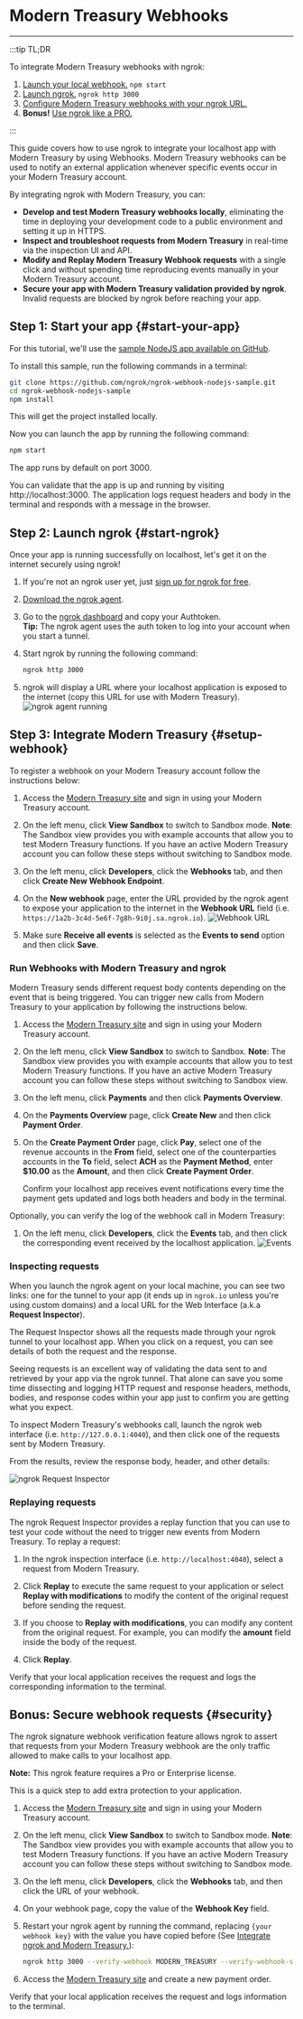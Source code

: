 # Modern Treasury Webhooks
------------

:::tip TL;DR

To integrate Modern Treasury webhooks with ngrok:
1. [Launch your local webhook.](#start-your-app) `npm start`
1. [Launch ngrok.](#start-ngrok) `ngrok http 3000`
1. [Configure Modern Treasury webhooks with your ngrok URL.](#setup-webhook)
1. **Bonus!** [Use ngrok like a PRO.](#security)

:::


This guide covers how to use ngrok to integrate your localhost app with Modern Treasury by using Webhooks.
Modern Treasury webhooks can be used to notify an external application whenever specific events occur in your Modern Treasury account. 

By integrating ngrok with Modern Treasury, you can:

- **Develop and test Modern Treasury webhooks locally**, eliminating the time in deploying your development code to a public environment and setting it up in HTTPS.
- **Inspect and troubleshoot requests from Modern Treasury** in real-time via the inspection UI and API.
- **Modify and Replay Modern Treasury Webhook requests** with a single click and without spending time reproducing events manually in your Modern Treasury account.
- **Secure your app with Modern Treasury validation provided by ngrok**. Invalid requests are blocked by ngrok before reaching your app.


## **Step 1**: Start your app {#start-your-app}

For this tutorial, we'll use the [sample NodeJS app available on GitHub](https://github.com/ngrok/ngrok-webhook-nodejs-sample). 

To install this sample, run the following commands in a terminal:

```bash
git clone https://github.com/ngrok/ngrok-webhook-nodejs-sample.git
cd ngrok-webhook-nodejs-sample
npm install
```

This will get the project installed locally.

Now you can launch the app by running the following command: 

```bash
npm start
```

The app runs by default on port 3000. 

You can validate that the app is up and running by visiting http://localhost:3000. The application logs request headers and body in the terminal and responds with a message in the browser.


## **Step 2**: Launch ngrok {#start-ngrok}

Once your app is running successfully on localhost, let's get it on the internet securely using ngrok! 

1. If you're not an ngrok user yet, just [sign up for ngrok for free](https://ngrok.com/signup).

1. [Download the ngrok agent](https://ngrok.com/download).

1. Go to the [ngrok dashboard](https://dashboard.ngrok.com) and copy your Authtoken. <br />
    **Tip:** The ngrok agent uses the auth token to log into your account when you start a tunnel.
    
1. Start ngrok by running the following command:
    ```bash
    ngrok http 3000
    ```

1. ngrok will display a URL where your localhost application is exposed to the internet (copy this URL for use with Modern Treasury).
    ![ngrok agent running](/img/integrations/launch_ngrok_tunnel.png)


## **Step 3**: Integrate  Modern Treasury {#setup-webhook}

To register a webhook on your Modern Treasury account follow the instructions below:

1. Access the [Modern Treasury site](https://app.moderntreasury.com/) and sign in using your Modern Treasury account.

1. On the left menu, click **View Sandbox** to switch to Sandbox mode.
    **Note**: The Sandbox view provides you with example accounts that allow you to test Modern Treasury functions. If you have an active Modern Treasury account you can follow these steps without switching to Sandbox mode.

1. On the left menu, click **Developers**, click the **Webhooks** tab, and then click **Create New Webhook Endpoint**.

1. On the **New webhook** page, enter the URL provided by the ngrok agent to expose your application to the internet in the **Webhook URL** field (i.e. `https://1a2b-3c4d-5e6f-7g8h-9i0j.sa.ngrok.io`).
    ![Webhook URL](img/ngrok_url_configuration_moderntreasury.png)

1. Make sure **Receive all events** is selected as the **Events to send** option and then click **Save**.


### Run Webhooks with Modern Treasury and ngrok

Modern Treasury sends different request body contents depending on the event that is being triggered.
You can trigger new calls from Modern Treasury to your application by following the instructions below.

1. Access the [Modern Treasury site](https://app.moderntreasury.com/) and sign in using your Modern Treasury account.

1. On the left menu, click **View Sandbox** to switch to Sandbox.
    **Note**: The Sandbox view provides you with example accounts that allow you to test Modern Treasury functions. If you have an active Modern Treasury account you can follow these steps without switching to Sandbox view.

1. On the left menu, click **Payments** and then click **Payments Overview**.

1. On the **Payments Overview** page, click **Create New** and then click **Payment Order**.

1. On the **Create Payment Order** page, click **Pay**, select one of the revenue accounts in the **From** field, select one of the counterparties accounts in the **To** field, select **ACH** as the **Payment Method**, enter **$10.00** as the **Amount**, and then click **Create Payment Order**.

    Confirm your localhost app receives event notifications every time the payment gets updated and logs both headers and body in the terminal.

Optionally, you can verify the log of the webhook call in Modern Treasury:

1. On the left menu, click **Developers**, click the **Events** tab, and then click the corresponding event received by the localhost application.
    ![Events](img/ngrok_logs_moderntreasury.png)


### Inspecting requests

When you launch the ngrok agent on your local machine, you can see two links: one for the tunnel to your app (it ends up in `ngrok.io` unless you're using custom domains) and a local URL for the Web Interface (a.k.a **Request Inspector**).

The Request Inspector shows all the requests made through your ngrok tunnel to your localhost app. When you click on a request, you can see details of both the request and the response.

Seeing requests is an excellent way of validating the data sent to and retrieved by your app via the ngrok tunnel. That alone can save you some time dissecting and logging HTTP request and response headers, methods, bodies, and response codes within your app just to confirm you are getting what you expect.

To inspect Modern Treasury's webhooks call, launch the ngrok web interface (i.e. `http://127.0.0.1:4040`), and then click one of the requests sent by Modern Treasury.

From the results, review the response body, header, and other details:

![ngrok Request Inspector](img/ngrok_introspection_moderntreasury_webhooks.png)


### Replaying requests

The ngrok Request Inspector provides a replay function that you can use to test your code without the need to trigger new events from Modern Treasury. To replay a request:

1. In the ngrok inspection interface (i.e. `http://localhost:4040`), select a request from Modern Treasury.

1. Click **Replay** to execute the same request to your application or select **Replay with modifications** to modify the content of the original request before sending the request.

1. If you choose to **Replay with modifications**, you can modify any content from the original request. For example, you can modify the **amount** field inside the body of the request.

1. Click **Replay**.

Verify that your local application receives the request and logs the corresponding information to the terminal.


## **Bonus**: Secure webhook requests {#security}

The ngrok signature webhook verification feature allows ngrok to assert that requests from your Modern Treasury webhook are the only traffic allowed to make calls to your localhost app.

**Note:** This ngrok feature requires a Pro or Enterprise license.

This is a quick step to add extra protection to your application.

1. Access the [Modern Treasury site](https://app.moderntreasury.com/) and sign in using your Modern Treasury account.

1. On the left menu, click **View Sandbox** to switch to Sandbox mode.
    **Note**: The Sandbox view provides you with example accounts that allow you to test Modern Treasury functions. If you have an active Modern Treasury account you can follow these steps without switching to Sandbox mode.

1. On the left menu, click **Developers**, click the **Webhooks** tab, and then click the URL of your webhook.

1. On your webhook page, copy the value of the **Webhook Key** field.

1. Restart your ngrok agent by running the command, replacing `{your webhook key}` with the value you have copied before (See [Integrate ngrok and Modern Treasury.](#setup-webhook)):
    ```bash
    ngrok http 3000 --verify-webhook MODERN_TREASURY --verify-webhook-secret {your webhook key}
    ```

1. Access the [Modern Treasury site](https://app.moderntreasury.com/) and create a new payment order.

Verify that your local application receives the request and logs information to the terminal.

